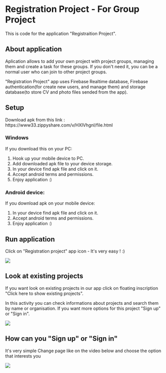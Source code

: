 <h1>Registration Project - For Group Project</h1>

<p>This is code for the application "Registraition Project".</p>

<h2>About application</h2>

<p>Aplication allows to add your own project with project groups,
managing them and create a task for these groups.
If you don't need it, you can be a normal user who can join to other project groups.</p>

<p> "Registration Project" app uses Firebase Realtime database, Firebase authentication(for create new users, and manage them) 
and storage database(to store CV and photo files sended from the app).

<h2>Setup</h2>
<p>Download apk from this link : https://www33.zippyshare.com/v/HXIVhgnl/file.html</p>

<h3>Windows</h3>
<p>If you download this on your PC:</p>
<ol>
	<li>Hook up your mobile device to PC.</li>
	<li>Add downloaded apk file to your device storage.</li>
	<li>In your device find apk file and click on it.</li>
	<li>Accept android terms and permissions.
	<li>Enjoy application :)</li>
</ol>

<h3>Android device:</h3>
<p>If you download apk on your mobile device:</p>
<ol>
	<li>In your device find apk file and click on it.</li>
	<li>Accept android terms and permissions.</li>
	<li>Enjoy application :)</li>
</ol>

<h2>Run application</h2>
<p>Click on "Registration project" app icon - It's very easy ! :)</p>
<img src="https://i.ibb.co/BLFqfjM/ezgif-com-video-to-gif7a9007b6427510b2.gif"/>

<h2>Look at existing projects</h2>
<p>If you want look on existing projects in our app click on 
floating inscription "Click here to show existing projects".</p>

<p>In this activity you can check informations about projects and search them by name or organisation.
If you want more options for this project "Sign up" or "Sign in".</p>
<img src="https://i.ibb.co/87WVyMv/2019-06-08-02-40-12.gif"/>

<h2>How can you "Sign up" or "Sign in"</h2>
<p> It's very simple
Change page like on the video below and choose the option that interests you</p>
<img src="https://i.ibb.co/T28mjzy/gif3.gif"/>

